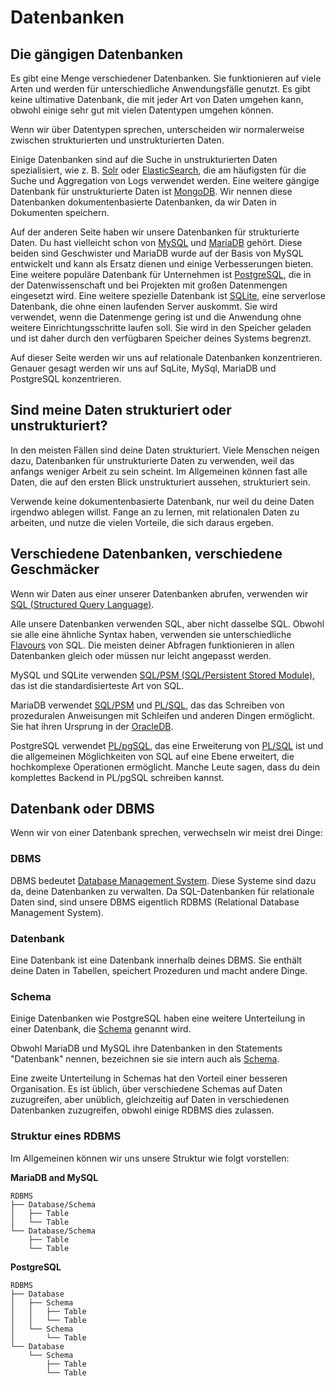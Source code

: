 # Datenbanken

## Die gängigen Datenbanken

Es gibt eine Menge verschiedener Datenbanken. 
Sie funktionieren auf viele Arten und werden für unterschiedliche Anwendungsfälle genutzt.
Es gibt keine ultimative Datenbank, die mit jeder Art von Daten umgehen kann, obwohl einige sehr gut mit vielen Datentypen umgehen können.

Wenn wir über Datentypen sprechen, unterscheiden wir normalerweise zwischen strukturierten und unstrukturierten Daten.

Einige Datenbanken sind auf die Suche in unstrukturierten Daten spezialisiert, wie z. B. [Solr](https://solr.apache.org/) oder [ElasticSearch](https://www.elastic.co/elastic-stack/), die am häufigsten für die Suche und Aggregation von Logs verwendet werden.
Eine weitere gängige Datenbank für unstrukturierte Daten ist [MongoDB](https://www.mongodb.com/).
Wir nennen diese Datenbanken dokumentenbasierte Datenbanken, da wir Daten in Dokumenten speichern.

Auf der anderen Seite haben wir unsere Datenbanken für strukturierte Daten. Du hast vielleicht schon von [MySQL](https://www.mysql.com/) und [MariaDB](https://mariadb.org/) gehört.
Diese beiden sind Geschwister und MariaDB wurde auf der Basis von MySQL entwickelt und kann als Ersatz dienen und einige Verbesserungen bieten.
Eine weitere populäre Datenbank für Unternehmen ist [PostgreSQL](https://www.postgresql.org/), die in der Datenwissenschaft und bei Projekten mit großen Datenmengen eingesetzt wird.
Eine weitere spezielle Datenbank ist [SQLite](https://www.sqlite.org), eine serverlose Datenbank, die ohne einen laufenden Server auskommt.
Sie wird verwendet, wenn die Datenmenge gering ist und die Anwendung ohne weitere Einrichtungsschritte laufen soll. 
Sie wird in den Speicher geladen und ist daher durch den verfügbaren Speicher deines Systems begrenzt.

Auf dieser Seite werden wir uns auf relationale Datenbanken konzentrieren.
Genauer gesagt werden wir uns auf SqLite, MySql, MariaDB und PostgreSQL konzentrieren.

## Sind meine Daten strukturiert oder unstrukturiert?

In den meisten Fällen sind deine Daten strukturiert.
Viele Menschen neigen dazu, Datenbanken für unstrukturierte Daten zu verwenden, weil das anfangs weniger Arbeit zu sein scheint.
Im Allgemeinen können fast alle Daten, die auf den ersten Blick unstrukturiert aussehen, strukturiert sein.

Verwende keine dokumentenbasierte Datenbank, nur weil du deine Daten irgendwo ablegen willst.
Fange an zu lernen, mit relationalen Daten zu arbeiten, und nutze die vielen Vorteile, die sich daraus ergeben.

## Verschiedene Datenbanken, verschiedene Geschmäcker

Wenn wir Daten aus einer unserer Datenbanken abrufen, verwenden wir [SQL (Structured Query Language)](https://en.wikipedia.org/wiki/SQL).

Alle unsere Datenbanken verwenden SQL, aber nicht dasselbe SQL.
Obwohl sie alle eine ähnliche Syntax haben, verwenden sie unterschiedliche [Flavours](https://en.wikipedia.org/wiki/SQL#Procedural_extensions) von SQL.
Die meisten deiner Abfragen funktionieren in allen Datenbanken gleich oder müssen nur leicht angepasst werden.

MySQL und SQLite verwenden [SQL/PSM (SQL/Persistent Stored Module)](https://en.wikipedia.org/wiki/SQL/PSM), das ist die standardisierteste Art von SQL.

MariaDB verwendet [SQL/PSM](https://en.wikipedia.org/wiki/SQL/PSM) und [PL/SQL](https://en.wikipedia.org/wiki/PL/SQL), das das Schreiben von prozeduralen Anweisungen mit Schleifen und anderen Dingen ermöglicht.
Sie hat ihren Ursprung in der [OracleDB](https://www.oracle.com/database/).

PostgreSQL verwendet [PL/pgSQL](https://en.wikipedia.org/wiki/PL/pgSQL), das eine Erweiterung von [PL/SQL](https://en.wikipedia.org/wiki/PL/SQL) ist und die allgemeinen Möglichkeiten von SQL auf eine Ebene erweitert, die hochkomplexe Operationen ermöglicht.
Manche Leute sagen, dass du dein komplettes Backend in PL/pgSQL schreiben kannst.

## Datenbank oder DBMS

Wenn wir von einer Datenbank sprechen, verwechseln wir meist drei Dinge:

### DBMS

DBMS bedeutet [Database Management System](https://en.wikipedia.org/wiki/Database#Database_management_system). 
Diese Systeme sind dazu da, deine Datenbanken zu verwalten.
Da SQL-Datenbanken für relationale Daten sind, sind unsere DBMS eigentlich RDBMS (Relational Database Management System).

### Datenbank

Eine Datenbank ist eine Datenbank innerhalb deines DBMS.
Sie enthält deine Daten in Tabellen, speichert Prozeduren und macht andere Dinge.

### Schema

Einige Datenbanken wie PostgreSQL haben eine weitere Unterteilung in einer Datenbank, die [Schema](https://www.postgresqltutorial.com/postgresql-schema/) genannt wird.

Obwohl MariaDB und MySQL ihre Datenbanken in den Statements "Datenbank" nennen, bezeichnen sie sie intern auch als [Schema](https://www.tutorialspoint.com/difference-between-schema-and-database-in-mysql).

Eine zweite Unterteilung in Schemas hat den Vorteil einer besseren Organisation. 
Es ist üblich, über verschiedene Schemas auf Daten zuzugreifen, aber unüblich, gleichzeitig auf Daten in verschiedenen Datenbanken zuzugreifen, obwohl einige RDBMS dies zulassen.

### Struktur eines RDBMS

Im Allgemeinen können wir uns unsere Struktur wie folgt vorstellen:

**MariaDB and MySQL**

```
RDBMS
├── Database/Schema
│   ├── Table
│   └── Table
└── Database/Schema
    ├── Table
    └── Table
```

**PostgreSQL**

```
RDBMS
├── Database
│   ├── Schema
│   │   ├── Table
│   │   └── Table
│   └── Schema
│       └── Table
└── Database
    └── Schema
        ├── Table
        └── Table
```
